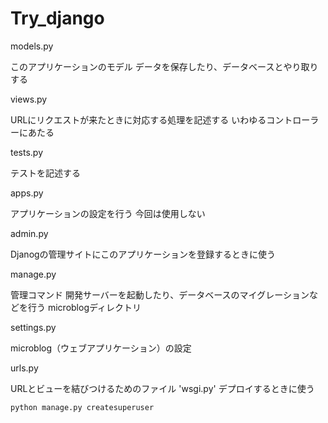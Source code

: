 # Try_django
<p>models.py</p>
このアプリケーションのモデル
データを保存したり、データベースとやり取りする
<p>views.py</p>
URLにリクエストが来たときに対応する処理を記述する
いわゆるコントローラーにあたる
<p>tests.py</p>
テストを記述する
<p>apps.py</p>
アプリケーションの設定を行う
今回は使用しない
<p>admin.py</p>
Djanogの管理サイトにこのアプリケーションを登録するときに使う

<p>manage.py</p>
管理コマンド
開発サーバーを起動したり、データベースのマイグレーションなどを行う
microblogディレクトリ
<p>settings.py</p>
microblog（ウェブアプリケーション）の設定
<p>urls.py</p>
URLとビューを結びつけるためのファイル
'wsgi.py'
デプロイするときに使う

```bash
python manage.py createsuperuser
```
